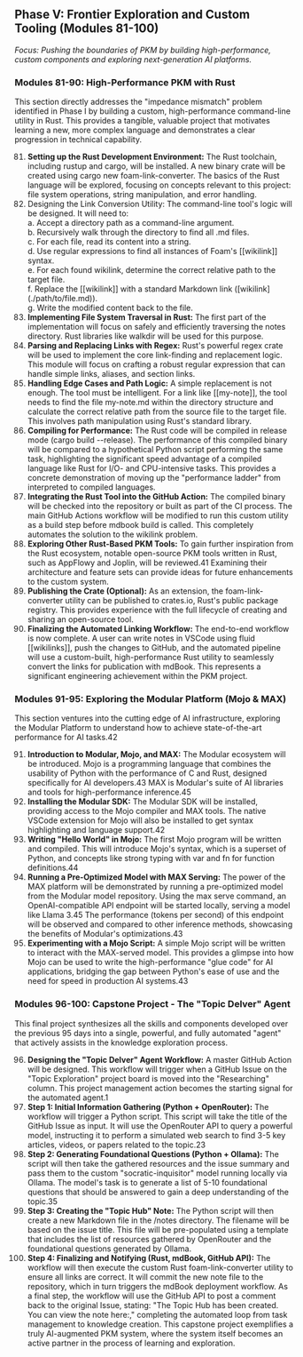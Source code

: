 ## **Phase V: Frontier Exploration and Custom Tooling (Modules 81-100)**

*Focus: Pushing the boundaries of PKM by building high-performance, custom components and exploring next-generation AI platforms.*

### **Modules 81-90: High-Performance PKM with Rust**

This section directly addresses the "impedance mismatch" problem identified in Phase I by building a custom, high-performance command-line utility in Rust. This provides a tangible, valuable project that motivates learning a new, more complex language and demonstrates a clear progression in technical capability.

81. **Setting up the Rust Development Environment:** The Rust toolchain, including rustup and cargo, will be installed. A new binary crate will be created using cargo new foam-link-converter. The basics of the Rust language will be explored, focusing on concepts relevant to this project: file system operations, string manipulation, and error handling.  
82. Designing the Link Conversion Utility: The command-line tool's logic will be designed. It will need to:  
    a. Accept a directory path as a command-line argument.  
    b. Recursively walk through the directory to find all .md files.  
    c. For each file, read its content into a string.  
    d. Use regular expressions to find all instances of Foam's \[\[wikilink\]\] syntax.  
    e. For each found wikilink, determine the correct relative path to the target file.  
    f. Replace the \[\[wikilink\]\] with a standard Markdown link (\[wikilink\](./path/to/file.md)).  
    g. Write the modified content back to the file.  
83. **Implementing File System Traversal in Rust:** The first part of the implementation will focus on safely and efficiently traversing the notes directory. Rust libraries like walkdir will be used for this purpose.  
84. **Parsing and Replacing Links with Regex:** Rust's powerful regex crate will be used to implement the core link-finding and replacement logic. This module will focus on crafting a robust regular expression that can handle simple links, aliases, and section links.  
85. **Handling Edge Cases and Path Logic:** A simple replacement is not enough. The tool must be intelligent. For a link like \[\[my-note\]\], the tool needs to find the file my-note.md within the directory structure and calculate the correct relative path from the source file to the target file. This involves path manipulation using Rust's standard library.  
86. **Compiling for Performance:** The Rust code will be compiled in release mode (cargo build \--release). The performance of this compiled binary will be compared to a hypothetical Python script performing the same task, highlighting the significant speed advantage of a compiled language like Rust for I/O- and CPU-intensive tasks. This provides a concrete demonstration of moving up the "performance ladder" from interpreted to compiled languages.  
87. **Integrating the Rust Tool into the GitHub Action:** The compiled binary will be checked into the repository or built as part of the CI process. The main GitHub Actions workflow will be modified to run this custom utility as a build step before mdbook build is called. This completely automates the solution to the wikilink problem.  
88. **Exploring Other Rust-Based PKM Tools:** To gain further inspiration from the Rust ecosystem, notable open-source PKM tools written in Rust, such as AppFlowy and Joplin, will be reviewed.41 Examining their architecture and feature sets can provide ideas for future enhancements to the custom system.  
89. **Publishing the Crate (Optional):** As an extension, the foam-link-converter utility can be published to crates.io, Rust's public package registry. This provides experience with the full lifecycle of creating and sharing an open-source tool.  
90. **Finalizing the Automated Linking Workflow:** The end-to-end workflow is now complete. A user can write notes in VSCode using fluid \[\[wikilinks\]\], push the changes to GitHub, and the automated pipeline will use a custom-built, high-performance Rust utility to seamlessly convert the links for publication with mdBook. This represents a significant engineering achievement within the PKM project.

### **Modules 91-95: Exploring the Modular Platform (Mojo & MAX)**

This section ventures into the cutting edge of AI infrastructure, exploring the Modular Platform to understand how to achieve state-of-the-art performance for AI tasks.42

91. **Introduction to Modular, Mojo, and MAX:** The Modular ecosystem will be introduced. Mojo is a programming language that combines the usability of Python with the performance of C and Rust, designed specifically for AI developers.43 MAX is Modular's suite of AI libraries and tools for high-performance inference.45  
92. **Installing the Modular SDK:** The Modular SDK will be installed, providing access to the Mojo compiler and MAX tools. The native VSCode extension for Mojo will also be installed to get syntax highlighting and language support.42  
93. **Writing "Hello World" in Mojo:** The first Mojo program will be written and compiled. This will introduce Mojo's syntax, which is a superset of Python, and concepts like strong typing with var and fn for function definitions.44  
94. **Running a Pre-Optimized Model with MAX Serving:** The power of the MAX platform will be demonstrated by running a pre-optimized model from the Modular model repository. Using the max serve command, an OpenAI-compatible API endpoint will be started locally, serving a model like Llama 3\.45 The performance (tokens per second) of this endpoint will be observed and compared to other inference methods, showcasing the benefits of Modular's optimizations.43  
95. **Experimenting with a Mojo Script:** A simple Mojo script will be written to interact with the MAX-served model. This provides a glimpse into how Mojo can be used to write the high-performance "glue code" for AI applications, bridging the gap between Python's ease of use and the need for speed in production AI systems.43

### **Modules 96-100: Capstone Project \- The "Topic Delver" Agent**

This final project synthesizes all the skills and components developed over the previous 95 days into a single, powerful, and fully automated "agent" that actively assists in the knowledge exploration process.

96. **Designing the "Topic Delver" Agent Workflow:** A master GitHub Action will be designed. This workflow will trigger when a GitHub Issue on the "Topic Exploration" project board is moved into the "Researching" column. This project management action becomes the starting signal for the automated agent.1  
97. **Step 1: Initial Information Gathering (Python \+ OpenRouter):** The workflow will trigger a Python script. This script will take the title of the GitHub Issue as input. It will use the OpenRouter API to query a powerful model, instructing it to perform a simulated web search to find 3-5 key articles, videos, or papers related to the topic.23  
98. **Step 2: Generating Foundational Questions (Python \+ Ollama):** The script will then take the gathered resources and the issue summary and pass them to the custom "socratic-inquisitor" model running locally via Ollama. The model's task is to generate a list of 5-10 foundational questions that should be answered to gain a deep understanding of the topic.35  
99. **Step 3: Creating the "Topic Hub" Note:** The Python script will then create a new Markdown file in the /notes directory. The filename will be based on the issue title. This file will be pre-populated using a template that includes the list of resources gathered by OpenRouter and the foundational questions generated by Ollama.  
100. **Step 4: Finalizing and Notifying (Rust, mdBook, GitHub API):** The workflow will then execute the custom Rust foam-link-converter utility to ensure all links are correct. It will commit the new note file to the repository, which in turn triggers the mdBook deployment workflow. As a final step, the workflow will use the GitHub API to post a comment back to the original Issue, stating: "The Topic Hub has been created. You can view the note here:," completing the automated loop from task management to knowledge creation. This capstone project exemplifies a truly AI-augmented PKM system, where the system itself becomes an active partner in the process of learning and exploration.
